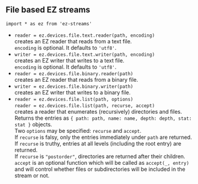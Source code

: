 ## File based EZ streams

`import * as ez from 'ez-streams'`

* `reader = ez.devices.file.text.reader(path, encoding)`  
  creates an EZ reader that reads from a text file.    
  `encoding` is optional. It defaults to `'utf8'`.  
* `writer = ez.devices.file.text.writer(path, encoding)`  
  creates an EZ writer that writes to a text file.    
  `encoding` is optional. It defaults to `'utf8'`.  
* `reader = ez.devices.file.binary.reader(path)`  
  creates an EZ reader that reads from a binary file.    
* `writer = ez.devices.file.binary.writer(path)`  
  creates an EZ writer that writes to a binary file.    
* `reader = ez.devices.file.list(path, options)`  
  `reader = ez.devices.file.list(path, recurse, accept)`  
  creates a reader that enumerates (recursively) directories and files.  
  Returns the entries as `{ path: path, name: name, depth: depth, stat: stat }` objects.  
  Two `options` may be specified: `recurse` and `accept`.  
  If `recurse` is falsy, only the entries immediately under `path` are returned.  
  If `recurse` is truthy, entries at all levels (including the root entry) are returned.  
  If `recurse` is `"postorder"`, directories are returned after their children.  
  `accept` is an optional function which will be called as `accept(_, entry)` and 
  will control whether files or subdirectories will be included in the stream or not.  

